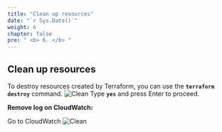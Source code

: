 ```yaml
---
title: "Clean up resources"
date: "`r Sys.Date()`"
weight: 6
chapter: false
pre: " <b> 6. </b> "
---
```


## Clean up resources

To destroy resources created by Terraform, you can use the **`terraform destroy`** command.
![Clean](../../images/6-Clean/result.png)
Type **`yes`** and press Enter to proceed.

**Remove log on CloudWatch:**

Go to CloudWatch
![Clean](../../images/6-Clean/logs.png)

